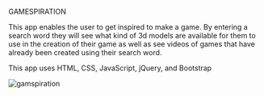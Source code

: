 GAMESPIRATION

This app enables the user to get inspired to make a game.
By entering a search word they will see what kind of 3d models
are available for them to use in the creation of their game as well
as see videos of games that have already been created using
their search word.

This app uses HTML, CSS, JavaScript, jQuery, and  Bootstrap

![gamspiration](https://user-images.githubusercontent.com/25434054/33022726-1757897c-cdd4-11e7-962c-f26215b35fd4.png)

